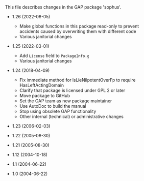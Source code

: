 This file describes changes in the GAP package 'sophus'.

* 1.26 (2022-08-05)

  - Make global functions in this package read-only to prevent
    accidents caused by overwriting them with different code
  - Various janitorial changes

* 1.25 (2022-03-01)

  - Add `License` field to `PackageInfo.g`
  - Various janitorial changes

* 1.24 (2018-04-09)

  - Fix immediate method for IsLieNilpotentOverFp to require HasLeftActingDomain
  - Clarify that package is licensed under GPL 2 or later
  - Move package to GitHub
  - Set the GAP team as new package maintainer
  - Use AutoDoc to build the manual
  - Stop using obsolete GAP functionality
  - Other internal (technical) or administrative changes

* 1.23 (2006-02-03)

* 1.22 (2005-08-30)

* 1.21 (2005-08-30)

* 1.12 (2004-10-18)

* 1.1 (2004-06-22)

* 1.0 (2004-06-22)
